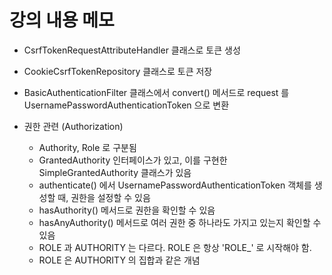 # 강의 내용 메모

- CsrfTokenRequestAttributeHandler 클래스로 토큰 생성
- CookieCsrfTokenRepository 클래스로 토큰 저장
- BasicAuthenticationFilter 클래스에서 convert() 메서드로 request 를 UsernamePasswordAuthenticationToken 으로 변환

- 권한 관련 (Authorization)
    - Authority, Role 로 구분됨
    - GrantedAuthority 인터페이스가 있고, 이를 구현한 SimpleGrantedAuthority 클래스가 있음
    - authenticate() 에서 UsernamePasswordAuthenticationToken 객체를 생성할 때, 권한을 설정할 수 있음
    - hasAuthority() 메서드로 권한을 확인할 수 있음
    - hasAnyAuthority() 메서드로 여러 권한 중 하나라도 가지고 있는지 확인할 수 있음
    - ROLE 과 AUTHORITY 는 다르다. ROLE 은 항상 'ROLE_' 로 시작해야 함.
    - ROLE 은 AUTHORITY 의 집합과 같은 개념
